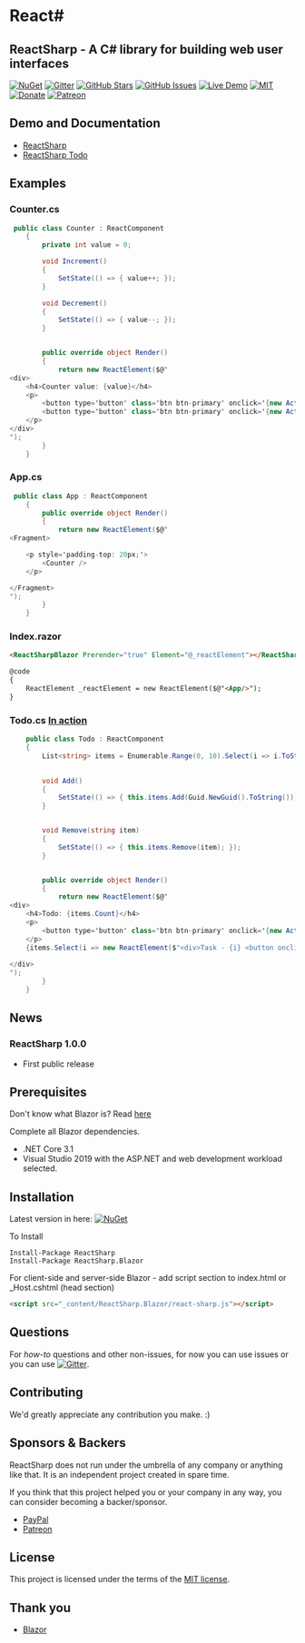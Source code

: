 # React#

## ReactSharp - A C# library for building web user interfaces
[![NuGet](https://img.shields.io/nuget/v/ReactSharp.svg)](https://www.nuget.org/packages/ReactSharp.Blazor/)
[![Gitter](https://badges.gitter.im/ReactSharp/community.svg)](https://gitter.im/MatBlazor/community?utm_source=badge&utm_medium=badge&utm_campaign=pr-badge)
[![GitHub Stars](https://img.shields.io/github/stars/SamProf/ReactSharp.svg)](https://github.com/SamProf/ReactSharp/stargazers)
[![GitHub Issues](https://img.shields.io/github/issues/SamProf/ReactSharp.svg)](https://github.com/SamProf/ReactSharp/issues)
[![Live Demo](https://img.shields.io/badge/demo-online-green.svg)](https://reactsharp.samprof.com)
[![MIT](https://img.shields.io/github/license/SamProf/ReactSharp.svg)](LICENSE)
[![Donate](https://www.paypalobjects.com/en_US/i/btn/btn_donate_SM.gif)](https://www.paypal.com/cgi-bin/webscr?cmd=_s-xclick&hosted_button_id=9XT68N2VKWTPE&source=url)
[![Patreon](https://img.shields.io/badge/Patreon-donation-blue)](https://www.patreon.com/SamProf)


## Demo and Documentation
- [ReactSharp](http://reactsharp.samprof.com)
- [ReactSharp Todo](http://reactsharp.samprof.com/Todo)


## Examples

### Counter.cs
```csharp
 public class Counter : ReactComponent
    {
        private int value = 0;

        void Increment()
        {
            SetState(() => { value++; });
        }

        void Decrement()
        {
            SetState(() => { value--; });
        }


        public override object Render()
        {
            return new ReactElement($@"
<div>
    <h4>Counter value: {value}</h4>
    <p>
        <button type='button' class='btn btn-primary' onclick='{new Action(Increment)}'>Increment</button>
        <button type='button' class='btn btn-primary' onclick='{new Action((Decrement))}'>Decrement</button>
    </p>
</div>
");
        }
    }
```

### App.cs
```csharp
 public class App : ReactComponent
    {
        public override object Render()
        {
            return new ReactElement($@"
<Fragment>

    <p style='padding-top: 20px;'> 
        <Counter />
    </p>

</Fragment>
");
        }
    }
```


### Index.razor

```html
<ReactSharpBlazor Prerender="true" Element="@_reactElement"></ReactSharpBlazor>

@code
{
    ReactElement _reactElement = new ReactElement($@"<App/>");
}
```


### Todo.cs [In action](http://reactsharp.samprof.com/Todo)
```csharp
    public class Todo : ReactComponent
    {
        List<string> items = Enumerable.Range(0, 10).Select(i => i.ToString()).ToList();
        

        void Add()
        {
            SetState(() => { this.items.Add(Guid.NewGuid().ToString()); });
        }


        void Remove(string item)
        {
            SetState(() => { this.items.Remove(item); });
        }


        public override object Render()
        {
            return new ReactElement($@"
<div>
    <h4>Todo: {items.Count}</h4>
    <p>
        <button type='button' class='btn btn-primary' onclick='{new Action((Add))}'>Add item</button>
    </p>
    {items.Select(i => new ReactElement($"<div>Task - {i} <button onclick='{new Action(() => Remove(i))}'>X</button></div>"))}
   
</div>
");
        }
    }
```





## News

### ReactSharp 1.0.0
- First public release


## Prerequisites

Don't know what Blazor is? Read [here](https://github.com/aspnet/Blazor)

Complete all Blazor dependencies.

- .NET Core 3.1
- Visual Studio 2019 with the ASP.NET and web development workload selected.

## Installation 

Latest version in here:  [![NuGet](https://img.shields.io/nuget/v/ReactSharp.Blazor.svg)](https://www.nuget.org/packages/ReactSharp.Blazor/)


To Install 

```
Install-Package ReactSharp
Install-Package ReactSharp.Blazor
```

For client-side and server-side Blazor - add script section to index.html or _Host.cshtml (head section) 

```html
<script src="_content/ReactSharp.Blazor/react-sharp.js"></script>
```


## Questions

For *how-to* questions and other non-issues, for now you can use issues or you can use [![Gitter](https://badges.gitter.im/MatBlazor/community.svg)](https://gitter.im/MatBlazor/community?utm_source=badge&utm_medium=badge&utm_campaign=pr-badge).


## Contributing
We'd greatly appreciate any contribution you make. :)

## Sponsors & Backers
ReactSharp does not run under the umbrella of any company or anything like that.
It is an independent project created in spare time.

If you think that this project helped you or your company in any way, you can consider becoming a backer/sponsor.
- [PayPal](https://www.paypal.com/cgi-bin/webscr?cmd=_s-xclick&hosted_button_id=9XT68N2VKWTPE&source=url)
- [Patreon](https://www.patreon.com/SamProf)



## License

This project is licensed under the terms of the [MIT license](LICENSE).

## Thank you
- [Blazor](https://blazor.net)

